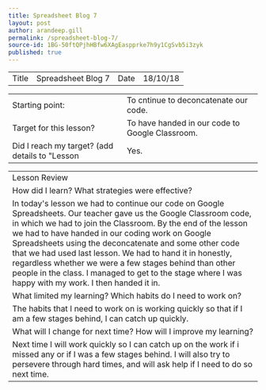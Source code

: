 ```yaml
---
title: Spreadsheet Blog 7
layout: post
author: arandeep.gill
permalink: /spreadsheet-blog-7/
source-id: 1BG-50ftQPjhHBfw6XAgEaspprke7h9y1CgSvb5i3zyk
published: true
---
```

<table>
  <tr>
    <td>Title</td>
    <td>Spreadsheet Blog 7</td>
    <td>Date</td>
    <td>18/10/18</td>
  </tr>
</table>


<table>
  <tr>
    <td>Starting point:</td>
    <td>To cntinue to deconcatenate our code.</td>
  </tr>
  <tr>
    <td>Target for this lesson?</td>
    <td>To have handed in our code to Google Classroom.</td>
  </tr>
  <tr>
    <td>Did I reach my target? 
(add details to "Lesson </td>
    <td>Yes.</td>
  </tr>
</table>


<table>
  <tr>
    <td>Lesson Review</td>
  </tr>
  <tr>
    <td>How did I learn? What strategies were effective? </td>
  </tr>
  <tr>
    <td>In today's lesson we had to continue our code on Google Spreadsheets. Our teacher gave us the Google Classroom code, in which we had to join the Classroom. By the end of the lesson we had to have handed in our coding work on Google Spreadsheets using the deconcatenate and some other code that we had used last lesson. We had to hand it in honestly, regardless whether we were a few stages behind than other people in the class. I managed to get to the stage where I was happy with my work. I then handed it in.

</td>
  </tr>
  <tr>
    <td>What limited my learning? Which habits do I need to work on? </td>
  </tr>
  <tr>
    <td>The habits that I need to work on is working quickly so that if I am a few stages behind, I can catch up quickly.</td>
  </tr>
  <tr>
    <td>What will I change for next time? How will I improve my learning?</td>
  </tr>
  <tr>
    <td>Next time I will work quickly so I can catch up on the work if i missed any or if I was a few stages behind.
I will also try to persevere through hard times, and will ask help if I need to do so next time.</td>
  </tr>
</table>


